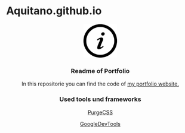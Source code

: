 # Aquitano.github.io

<p align="center">
  <img src="images/iconmonstr-info-8-240.png" alt="Logo: Information" width="90" height="90">

  <h3 align="center">Readme of Portfolio</h3>

  <p align="center">
    In this repositorie you can find the code of <a href=https://aquitano.github.io/>my portfolio website.</a>
  </p>
</p>

<p>
  <h3 align="center">
    Used tools und frameworks
    </h3>
    
  <p align="center">
  <a href="https://purgecss.com"> PurgeCSS </a>
  </p>
 <p align="center">
  <a href="https://developers.google.com/web/tools/chrome-devtools/">GoogleDevTools</a>
  </p>
</p>
